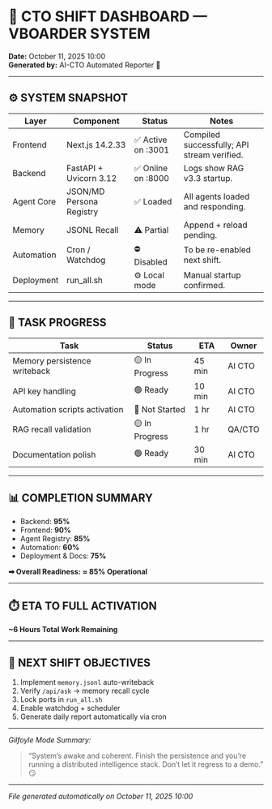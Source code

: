 # 🧠 CTO SHIFT DASHBOARD — VBOARDER SYSTEM
**Date:** October 11, 2025 10:00  
**Generated by:** AI-CTO Automated Reporter 🤖  

---

## ⚙️ SYSTEM SNAPSHOT
| Layer | Component | Status | Notes |
|-------|------------|--------|-------|
| Frontend | Next.js 14.2.33 | ✅ Active on :3001 | Compiled successfully; API stream verified. |
| Backend | FastAPI + Uvicorn 3.12 | ✅ Online on :8000 | Logs show RAG v3.3 startup. |
| Agent Core | JSON/MD Persona Registry | ✅ Loaded | All agents loaded and responding. |
| Memory | JSONL Recall | ⚠️ Partial | Append + reload pending. |
| Automation | Cron / Watchdog | ⛔ Disabled | To be re-enabled next shift. |
| Deployment | run_all.sh | ⚙️ Local mode | Manual startup confirmed. |

---

## 🧩 TASK PROGRESS
| Task | Status | ETA | Owner |
|------|---------|-----|-------|
| Memory persistence writeback | 🟡 In Progress | 45 min | AI CTO |
| API key handling | 🟢 Ready | 10 min | AI CTO |
| Automation scripts activation | 🔴 Not Started | 1 hr | AI CTO |
| RAG recall validation | 🟡 In Progress | 1 hr | QA/CTO |
| Documentation polish | 🟢 Ready | 30 min | AI CTO |

---

## 📊 COMPLETION SUMMARY
- Backend: **95%**
- Frontend: **90%**
- Agent Registry: **85%**
- Automation: **60%**
- Deployment & Docs: **75%**

**➡ Overall Readiness:** **≈ 85% Operational**

---

## ⏱️ ETA TO FULL ACTIVATION
**~6 Hours Total Work Remaining**

---

## 🔧 NEXT SHIFT OBJECTIVES
1. Implement `memory.jsonl` auto-writeback  
2. Verify `/api/ask` → memory recall cycle  
3. Lock ports in `run_all.sh`  
4. Enable watchdog + scheduler  
5. Generate daily report automatically via cron  

---

*Gilfoyle Mode Summary:*  
> “System’s awake and coherent. Finish the persistence and you’re running a distributed intelligence stack. Don’t let it regress to a demo.” 😏

---

*File generated automatically on October 11, 2025 10:00*
